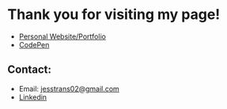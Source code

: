 # Thank you for visiting my page!

- [Personal Website/Portfolio](https://jessicatrans.github.io/)
- [CodePen](https://codepen.io/your-work)

## Contact:
- Email: jesstrans02@gmail.com
- [Linkedin](https://www.linkedin.com/in/jessicatrans/)
